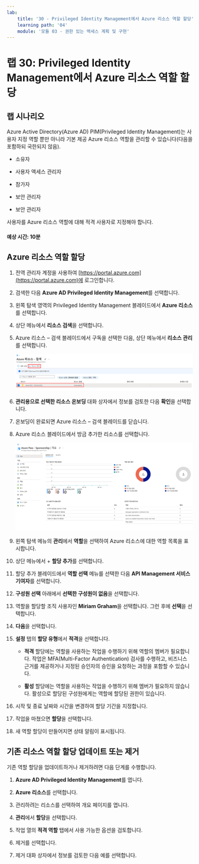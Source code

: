 ```yaml
---
lab:
    title: '30 - Privileged Identity Management에서 Azure 리소스 역할 할당'
    learning path: '04'
    module: '모듈 03 - 권한 있는 액세스 계획 및 구현'
---
```


# 랩 30: Privileged Identity Management에서 Azure 리소스 역할 할당

## 랩 시나리오

Azure Active Directory(Azure AD) PIM(Privileged Identity Management)는 사용자 지정 역할 뿐만 아니라 기본 제공 Azure 리소스 역할을 관리할 수 있습니다(다음을 포함하되 국한되지 않음).

- 소유자

- 사용자 액세스 관리자

- 참가자

- 보안 관리자

- 보안 관리자

사용자를 Azure 리소스 역할에 대해 적격 사용자로 지정해야 합니다.

#### 예상 시간: 10분

## Azure 리소스 역할 할당

1. 전역 관리자 계정을 사용하여 [https://portal.azure.com](https://portal.azure.com)에 로그인합니다.

2. 검색한 다음 **Azure AD Privileged Identity Management**를 선택합니다.

3. 왼쪽 탐색 영역의 Privileged Identity Management 블레이드에서 **Azure 리소스**를 선택합니다.

4. 상단 메뉴에서 **리소스 검색**을 선택합니다.

5. Azure 리소스 – 검색 블레이드에서 구독을 선택한 다음, 상단 메뉴에서 **리소스 관리**를 선택합니다.

    ![구독 및 리소스 관리가 강조 표시된 Azure 리소스 검색 블레이드를 표시하는 화면 이미지](./media/lp4-mod3-pim-azure-resource-management.png)

6. **관리용으로 선택한 리소스 온보딩** 대화 상자에서 정보를 검토한 다음 **확인**을 선택합니다.

7. 온보딩이 완료되면 Azure 리소스 – 검색 블레이드를 닫습니다.

8. Azure 리소스 블레이드에서 방금 추가한 리소스를 선택합니다.

    ![최근에 추가된 Azure 리소스를 표시하는 화면 이미지](./media/lp4-mod3-pim-az-resource-overview.png)

9. 왼쪽 탐색 메뉴의 **관리**에서 **역할**을 선택하여 Azure 리소스에 대한 역할 목록을 표시합니다.

10. 상단 메뉴에서 + **할당 추가**를 선택합니다.

11. 할당 추가 블레이드에서 **역할 선택** 메뉴를 선택한 다음 **API Management 서비스 기여자**를 선택합니다.

12. **구성원 선택** 아래에서 **선택한 구성원이 없음**을 선택합니다.

13. 역할을 할당할 조직 사용자인 **Miriam Graham**을 선택합니다.  그런 후에 **선택**을 선택합니다.

14. **다음**을 선택합니다.

15. **설정** 탭의 **할당 유형**에서 **적격**을 선택합니다.

    - **적격** 할당에는 역할을 사용하는 작업을 수행하기 위해 역할의 멤버가 필요합니다. 작업은 MFA(Multi-Factor Authentication) 검사를 수행하고, 비즈니스 근거를 제공하거나 지정된 승인자의 승인을 요청하는 과정을 포함할 수 있습니다.

    - **활성** 할당에는 역할을 사용하는 작업을 수행하기 위해 멤버가 필요하지 않습니다. 활성으로 할당된 구성원에게는 역할에 할당된 권한이 있습니다.

16. 시작 및 종료 날짜와 시간을 변경하여 할당 기간을 지정합니다.

17. 작업을 마쳤으면 **할당**을 선택합니다.

18. 새 역할 할당이 만들어지면 상태 알림이 표시됩니다.

## 기존 리소스 역할 할당 업데이트 또는 제거

기존 역할 할당을 업데이트하거나 제거하려면 다음 단계를 수행합니다.

1. **Azure AD Privileged Identity Management**를 엽니다.

2. **Azure 리소스**를 선택합니다.

3. 관리하려는 리소스를 선택하여 개요 페이지를 엽니다.

4. **관리**에서 **할당**을 선택합니다.

5. 작업 열의 **적격 역할** 탭에서 사용 가능한 옵션을 검토합니다.

6. 제거를 선택합니다.

7. 제거 대화 상자에서 정보를 검토한 다음 예를 선택합니다.
